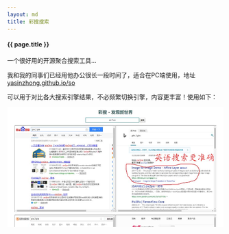 ```yaml
---
layout: md
title: 彩搜搜索
---
```

#### {{ page.title }}

一个很好用的开源聚合搜索工具...

我和我的同事们已经用他办公很长一段时间了，适合在PC端使用，地址[yasinzhong.github.io/so](https://yasinzhong.github.io/so)

可以用于对比各大搜索引擎结果，不必频繁切换引擎，内容更丰富！使用如下：

![演示图片](/img/caiso.jpg)
